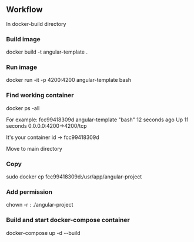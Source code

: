 ## Workflow
In docker-build directory

### Build image
docker build -t angular-template .
### Run image
docker run -it -p 4200:4200 angular-template bash
### Find working container
docker ps -all

For example: fcc99418309d angular-template "bash" 12 seconds ago  Up 11 seconds 0.0.0.0:4200->4200/tcp

It's your container id -> fcc99418309d

Move to main directory
### Copy 
sudo docker cp fcc99418309d:/usr/app/angular-project
### Add permission
chown -r <your-user>:<your-user> ./angular-project
### Build and start docker-compose container
docker-compose up -d --build








